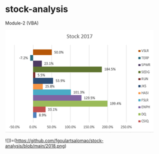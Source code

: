 # stock-analysis
Module-2 (VBA)

![](https://github.com/fgoulartsalomao/stock-analysis/blob/main/2017.png)

![])=(https://github.com/fgoulartsalomao/stock-analysis/blob/main/2018.png)
